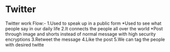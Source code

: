 # Twitter
Twitter work Flow:-
1.Used to speak up in a public form
*Used to see what people say in our daily life
2.It connects the people all over the world
*Post through image and shorts instead of normal message with high security encryptions
3.Retweet the message 
4.Like the post
5.We can tag the people with desired twitte
